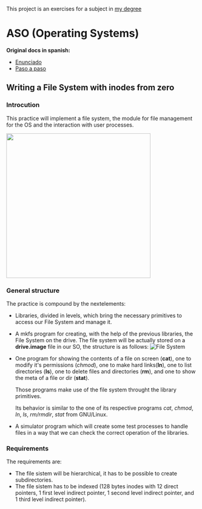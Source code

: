 This project is an exercises for a subject in [my degree](http://eps.uib.es/est_estudi.php?idest=3)

ASO (Operating Systems)
=======================

**Original docs in spanish:**

 * [Enunciado](http://hugochinchilla.github.com/hfs/doc/enunciado.html)
 * [Paso a paso](http://hugochinchilla.github.com/hfs/doc/pasoapaso.html)


Writing a File System with inodes from zero
-------------------------------------------

### Introcution

This practice will implement a file system, the module for file management for the OS and the interaction with user processes.

<img src="/hugochinchilla/hfs/raw/master/doc/enunciado_files/esquema2009-en-small.png" alt="" width="380" />

### General structure

The practice is compound by the nextelements:

 *  Libraries, divided in levels, which bring the necessary primitives to access our File
    System and manage it.
 *  A mkfs program for creating, with the help of the previous libraries, the File System
    on the drive. The file system will be actually stored on a **drive.image** file in our
    SO, the structure is as follows:
    ![File System](/hugochinchilla/hfs/raw/master/doc/enunciado_files/sistema_ficheros-en.png)
 *  One program for showing the contents of a file on screen (**cat**), one to modify it's
    permissions (*chmod*), one to make hard links(**ln**), one to list directories (**ls**),
    one to delete files and directories (**rm**), and one to show the meta of a file or dir
    (**stat**).

    Those programs make use of the file system throught the library primitives.

    Its behavior is similar to the one of its respective programs _cat_, _chmod_, _ln_,
    _ls_, _rm/rmdir_, _stat_ from GNU/Linux.
 *  A simulator program which will create some test processes to handle files in a way
    that we can check the correct operation of the libraries.


### Requirements

The requirements are:

 *  The file sistem will be hierarchical, it has to be possible to create subdirectories.
 *  The file sistem has to be indexed (128 bytes inodes with 12 direct pointers, 1 first
    level indirect pointer, 1 second level indirect pointer, and 1 third level indirect
    pointer).
